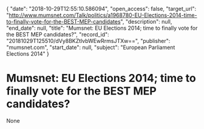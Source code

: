 {
  "date": "2018-10-29T12:55:10.586094", 
  "open_access": false, 
  "target_url": "http://www.mumsnet.com/Talk/politics/a1968780-EU-Elections-2014-time-to-finally-vote-for-the-BEST-MEP-candidates", 
  "description": null, 
  "end_date": null, 
  "title": "Mumsnet: EU Elections 2014; time to finally vote for the BEST MEP candidates?", 
  "record_id": "20181029T125510/dVy8BKZtlvbWEwRrmsJTXw==", 
  "publisher": "mumsnet.com", 
  "start_date": null, 
  "subject": "European Parliament Elections 2014"
}

# Mumsnet: EU Elections 2014; time to finally vote for the BEST MEP candidates?

None